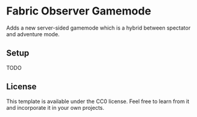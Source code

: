 # Fabric Observer Gamemode
Adds a new server-sided gamemode which is a hybrid between spectator and adventure mode.

## Setup
TODO

## License

This template is available under the CC0 license. Feel free to learn from it and incorporate it in your own projects.

